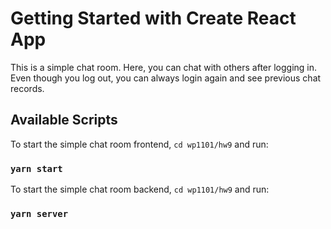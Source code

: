 # Getting Started with Create React App

This is a simple chat room. Here, you can chat with others after logging in.  
Even though you log out, you can always login again and see previous chat records.

## Available Scripts

To start the simple chat room frontend, `cd wp1101/hw9` and run:

### `yarn start`

To start the simple chat room backend, `cd wp1101/hw9` and run:

### `yarn server`
